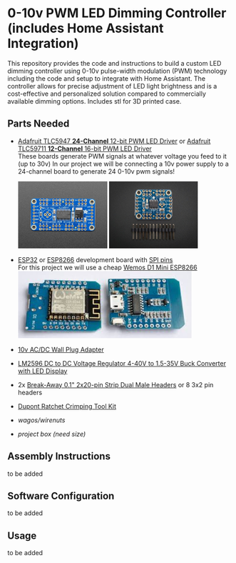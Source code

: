 # 0-10v PWM LED Dimming Controller (includes Home Assistant Integration)

This repository provides the code and instructions to build a custom LED dimming controller using 0-10v pulse-width modulation (PWM) technology including the code and setup to integrate with Home Assistant. The controller allows for precise adjustment of LED light brightness and is a cost-effective and personalized solution compared to commercially available dimming options.  Includes stl for 3D printed case.

## Parts Needed
- [Adafruit TLC5947 **24-Channel** 12-bit PWM LED Driver](https://www.adafruit.com/product/1429)
or [Adafruit TLC59711 **12-Channel** 16-bit PWM LED Driver](https://www.adafruit.com/product/3995)  
These boards generate PWM signals at whatever voltage you feed to it (up to 30v) In our project we will be connecting a 10v power supply to a 24-channel board to generate 24 0-10v pwm signals!

    <img src="/images/Adafruit%2024%20channel%20PWM%20LED%20driver.jpg" height="150"> <img src="/images/Adafruit%2012%20channel%20PWM%20LED%20driver.jpg" height="150">

- [ESP32](https://www.google.com/search?q=ESP32+development+boards) or [ESP8266](https://www.google.com/search?q=ESP8266+development+boards) development board with [SPI pins](https://www.google.com/search?q=spi+pins)  
For this project we will use a cheap [Wemos D1 Mini ESP8266](https://www.google.com/search?q=wemos+mini+d1)  
    <img src="/images/esp8266%20wemos%20d1%20mini.jpg" height="150">

- [10v AC/DC Wall Plug Adapter](https://www.digikey.ca/en/products/detail/globtek-inc/WR9HU1800LCP-F-R6B/10187591)


- [LM2596 DC to DC Voltage Regulator 4-40V to 1.5-35V Buck Converter with LED Display](https://www.google.com/search?q=LM2596+DC+to+DC+Voltage+Regulator+4-40V+to+1.5-35V+Buck+Converter+with+LED+Display)
- 2x [Break-Away 0.1" 2x20-pin Strip Dual Male Headers](https://www.google.com/search?q=Break-Away+0.1%22+2x20-pin+Strip+Dual+Male+Header) or 8 3x2 pin headers
- [Dupont Ratchet Crimping Tool Kit](https://www.google.com/search?q=Dupont+Ratchet+Crimping+Tool+Kit)
- _wagos/wirenuts_
- _project box (need size)_

## Assembly Instructions
to be added

## Software Configuration
to be added

## Usage
to be added
